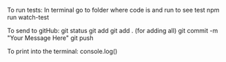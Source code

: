 To run tests:
In terminal go to folder where code is and run to see test
npm run watch-test

To send to gitHub:
git status
git add 
git add . (for adding all)
git commit -m "Your Message Here"
git push

To print into the terminal:
console.log()